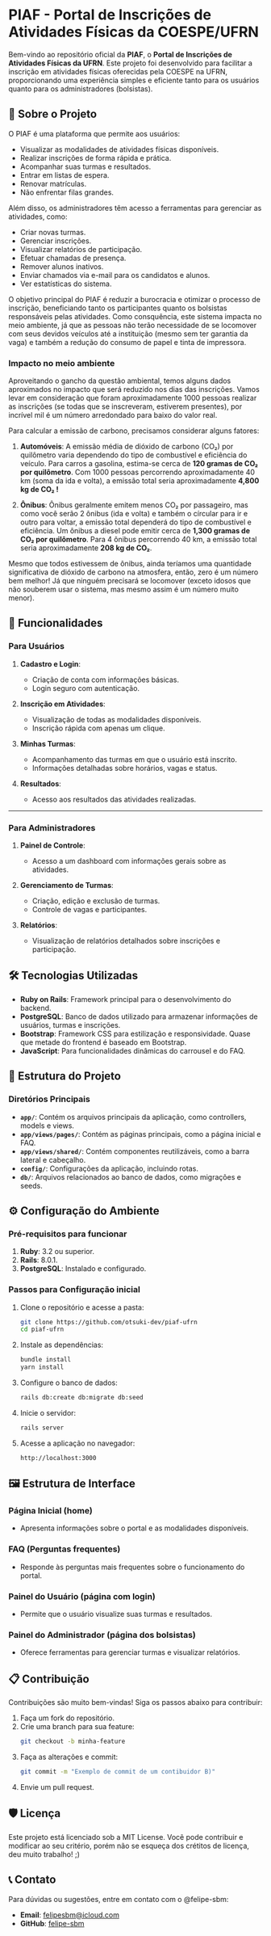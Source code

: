# PIAF - Portal de Inscrições de Atividades Físicas da COESPE/UFRN

Bem-vindo ao repositório oficial da **PIAF**, o **Portal de Inscrições de Atividades Físicas da UFRN**. Este projeto foi desenvolvido para facilitar a inscrição em atividades físicas oferecidas pela COESPE na UFRN, proporcionando uma experiência simples e eficiente tanto para os usuários quanto para os administradores (bolsistas).

## 📖 Sobre o Projeto

O PIAF é uma plataforma que permite aos usuários:
- Visualizar as modalidades de atividades físicas disponíveis.
- Realizar inscrições de forma rápida e prática.
- Acompanhar suas turmas e resultados.
- Entrar em listas de espera.
- Renovar matrículas.
- Não enfrentar filas grandes.

Além disso, os administradores têm acesso a ferramentas para gerenciar as atividades, como:
- Criar novas turmas.
- Gerenciar inscrições.
- Visualizar relatórios de participação.
- Efetuar chamadas de presença.
- Remover alunos inativos.
- Enviar chamados via e-mail para os candidatos e alunos.
- Ver estatísticas do sistema.

O objetivo principal do PIAF é reduzir a burocracia e otimizar o processo de inscrição, beneficiando tanto os participantes quanto os bolsistas responsáveis pelas atividades. Como consquência, este sistema impacta no meio ambiente, já que as pessoas não terão necessidade de se locomover com seus devidos veículos até a instituição (mesmo sem ter garantia da vaga) e também a redução do consumo de papel e tinta de impressora.

### Impacto no meio ambiente

Aproveitando o gancho da questão ambiental, temos alguns dados aproximados no impacto que será reduzido nos dias das inscrições. Vamos levar em consideração que foram aproximadamente 1000 pessoas realizar as inscrições (se todas que se inscreveram, estiverem presentes), por incrível mil é um número arredondado para baixo do valor real.

Para calcular a emissão de carbono, precisamos considerar alguns fatores:

1. **Automóveis**: A emissão média de dióxido de carbono (CO₂) por quilômetro varia dependendo do tipo de combustível e eficiência do veículo. Para carros a gasolina, estima-se cerca de **120 gramas de CO₂ por quilômetro**. Com 1000 pessoas percorrendo aproximadamente 40 km (soma da ida e volta), a emissão total seria aproximadamente **4,800 kg de CO₂ !**

2. **Ônibus**: Ônibus geralmente emitem menos CO₂ por passageiro, mas como você serão 2 ônibus (ida e volta) e também o círcular para ir e outro para voltar, a emissão total dependerá do tipo de combustível e eficiência. Um ônibus a diesel pode emitir cerca de **1,300 gramas de CO₂ por quilômetro**. Para 4 ônibus percorrendo 40 km, a emissão total seria aproximadamente **208 kg de CO₂**.

Mesmo que todos estivessem de ônibus, ainda teríamos uma quantidade significativa de dióxido de carbono na atmosfera, então, zero é um número bem melhor! Já que ninguém precisará se locomover (exceto idosos que não souberem usar o sistema, mas mesmo assim é um número muito menor).

## 🚀 Funcionalidades

### Para Usuários
1. **Cadastro e Login**:
   - Criação de conta com informações básicas.
   - Login seguro com autenticação.

2. **Inscrição em Atividades**:
   - Visualização de todas as modalidades disponíveis.
   - Inscrição rápida com apenas um clique.

3. **Minhas Turmas**:
   - Acompanhamento das turmas em que o usuário está inscrito.
   - Informações detalhadas sobre horários, vagas e status.

4. **Resultados**:
   - Acesso aos resultados das atividades realizadas.

---

### Para Administradores
1. **Painel de Controle**:
   - Acesso a um dashboard com informações gerais sobre as atividades.

2. **Gerenciamento de Turmas**:
   - Criação, edição e exclusão de turmas.
   - Controle de vagas e participantes.

3. **Relatórios**:
   - Visualização de relatórios detalhados sobre inscrições e participação.

## 🛠️ Tecnologias Utilizadas

- **Ruby on Rails**: Framework principal para o desenvolvimento do backend.
- **PostgreSQL**: Banco de dados utilizado para armazenar informações de usuários, turmas e inscrições.
- **Bootstrap**: Framework CSS para estilização e responsividade. Quase que metade do frontend é baseado em Bootstrap.
- **JavaScript**: Para funcionalidades dinâmicas do carrousel e do FAQ.

## 📂 Estrutura do Projeto

### Diretórios Principais
- **`app/`**: Contém os arquivos principais da aplicação, como controllers, models e views.
- **`app/views/pages/`**: Contém as páginas principais, como a página inicial e FAQ.
- **`app/views/shared/`**: Contém componentes reutilizáveis, como a barra lateral e cabeçalho.
- **`config/`**: Configurações da aplicação, incluindo rotas.
- **`db/`**: Arquivos relacionados ao banco de dados, como migrações e seeds.

## ⚙️ Configuração do Ambiente

### Pré-requisitos para funcionar
1. **Ruby**: 3.2 ou superior.
2. **Rails**: 8.0.1.
3. **PostgreSQL**: Instalado e configurado.

### Passos para Configuração inicial
1. Clone o repositório e acesse a pasta:
   ```bash
   git clone https://github.com/otsuki-dev/piaf-ufrn
   cd piaf-ufrn
   ```

2. Instale as dependências:
   ```bash
   bundle install
   yarn install
   ```

3. Configure o banco de dados:
   ```bash
   rails db:create db:migrate db:seed
   ```

4. Inicie o servidor:
   ```bash
   rails server
   ```

5. Acesse a aplicação no navegador:
   ```
   http://localhost:3000
   ```

## 🖼️ Estrutura de Interface

### Página Inicial (home)
- Apresenta informações sobre o portal e as modalidades disponíveis.

### FAQ (Perguntas frequentes)
- Responde às perguntas mais frequentes sobre o funcionamento do portal.

### Painel do Usuário (página com login)
- Permite que o usuário visualize suas turmas e resultados.

### Painel do Administrador (página dos bolsistas)
- Oferece ferramentas para gerenciar turmas e visualizar relatórios.


## 📋 Contribuição

Contribuições são muito bem-vindas! Siga os passos abaixo para contribuir:
1. Faça um fork do repositório.
2. Crie uma branch para sua feature:
   ```bash
   git checkout -b minha-feature
   ```
3. Faça as alterações e commit:
   ```bash
   git commit -m "Exemplo de commit de um contibuidor B)"
   ```
4. Envie um pull request.

## 🛡️ Licença

Este projeto está licenciado sob a MIT License. Vocẽ pode contribuir e modificar ao seu critério, porém não se esqueça dos crétitos de licença, deu muito trabalho! ;)

## 📞 Contato

Para dúvidas ou sugestões, entre em contato com o @felipe-sbm:
- **Email**: felipesbm@icloud.com
- **GitHub**: [felipe-sbm](https://github.com/felipe-sbm)
